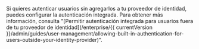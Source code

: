 Si quieres autenticar usuarios sin agregarlos a tu proveedor de identidad, puedes configurar la autenticación integrada. Para obtener más información, consulta "[Permitir autenticación integrada para usuarios fuera de tu proveedor de identidad](/enterprise/{{ currentVersion }}/admin/guides/user-management/allowing-built-in-authentication-for-users-outside-your-identity-provider)".
